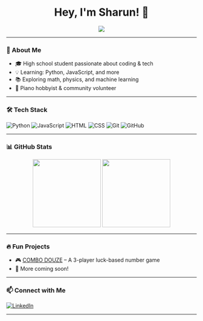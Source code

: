 <h1 align="center">Hey, I'm Sharun! 👋</h1>

<p align="center">
  <img src="https://readme-typing-svg.herokuapp.com?color=%2336BCF7&center=true&vCenter=true&lines=Developer+%7C+Tech+Enthusiast+%7C+Lifelong+Learner" />
</p>

---

### 🚀 About Me  
- 🎓 High school student passionate about coding & tech  
- 💡 Learning: Python, JavaScript, and more  
- 📚 Exploring math, physics, and machine learning  
- 🎹 Piano hobbyist & community volunteer  

---

### 🛠️ Tech Stack  
![Python](https://img.shields.io/badge/-Python-3776AB?logo=python&logoColor=white&style=for-the-badge)
![JavaScript](https://img.shields.io/badge/-JavaScript-F7DF1E?logo=javascript&logoColor=black&style=for-the-badge)
![HTML](https://img.shields.io/badge/-HTML-E34F26?logo=html5&logoColor=white&style=for-the-badge)
![CSS](https://img.shields.io/badge/-CSS-1572B6?logo=css3&logoColor=white&style=for-the-badge)
![Git](https://img.shields.io/badge/-Git-F05032?logo=git&logoColor=white&style=for-the-badge)
![GitHub](https://img.shields.io/badge/-GitHub-181717?logo=github&logoColor=white&style=for-the-badge)

---

### 📊 GitHub Stats  
<p align="center">
  <img src="https://github-readme-stats.vercel.app/api?username=YOUR-USERNAME&show_icons=true&theme=tokyonight" height="180px" />
  <img src="https://github-readme-streak-stats.herokuapp.com/?user=YOUR-USERNAME&theme=tokyonight" height="180px" />
</p>

---

### 🔥 Fun Projects  
- 🎮 [COMBO DOUZE](https://github.com/Sharu-n-A-26/sharun-chance-game) – A 3-player luck-based number game  
- 🚀 More coming soon!  

---

### 📫 Connect with Me  
[![LinkedIn](https://img.shields.io/badge/-LinkedIn-0077B5?logo=linkedin&logoColor=white&style=for-the-badge)](https://www.linkedin.com/in/sharun-arunanthy-9789881aa/)

---

